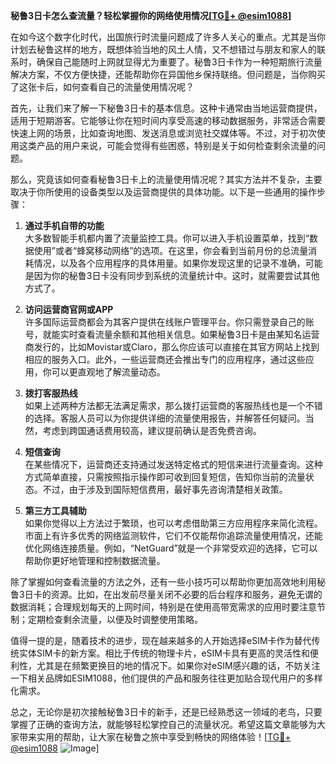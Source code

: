 **秘鲁3日卡怎么查流量？轻松掌握你的网络使用情况[[TG💪+ @esim1088](https://t.me/s/esim1088)]**

在如今这个数字化时代，出国旅行时流量问题成了许多人关心的重点。尤其是当你计划去秘鲁这样的地方，既想体验当地的风土人情，又不想错过与朋友和家人的联系时，确保自己能随时上网就显得尤为重要了。秘鲁3日卡作为一种短期旅行流量解决方案，不仅方便快捷，还能帮助你在异国他乡保持联络。但问题是，当你购买了这张卡后，如何查看自己的流量使用情况呢？

首先，让我们来了解一下秘鲁3日卡的基本信息。这种卡通常由当地运营商提供，适用于短期游客。它能够让你在短时间内享受高速的移动数据服务，非常适合需要快速上网的场景，比如查询地图、发送消息或浏览社交媒体等。不过，对于初次使用这类产品的用户来说，可能会觉得有些困惑，特别是关于如何检查剩余流量的问题。

那么，究竟该如何查看秘鲁3日卡上的流量使用情况呢？其实方法并不复杂，主要取决于你所使用的设备类型以及运营商提供的具体功能。以下是一些通用的操作步骤：

1. **通过手机自带的功能**  
   大多数智能手机都内置了流量监控工具。你可以进入手机设置菜单，找到“数据使用”或者“蜂窝移动网络”的选项。在这里，你会看到当前月份的总流量消耗情况，以及各个应用程序的具体用量。如果你发现这里的记录不准确，可能是因为你的秘鲁3日卡没有同步到系统的流量统计中。这时，就需要尝试其他方式了。

2. **访问运营商官网或APP**  
   许多国际运营商都会为其客户提供在线账户管理平台。你只需登录自己的账号，就能实时查看流量余额和其他相关信息。如果秘鲁3日卡是由某知名运营商发行的，比如Movistar或Claro，那么你应该可以直接在其官方网站上找到相应的服务入口。此外，一些运营商还会推出专门的应用程序，通过这些应用，你可以更直观地了解流量动态。

3. **拨打客服热线**  
   如果上述两种方法都无法满足需求，那么拨打运营商的客服热线也是一个不错的选择。客服人员可以为你提供详细的流量使用报告，并解答任何疑问。当然，考虑到跨国通话费用较高，建议提前确认是否免费咨询。

4. **短信查询**  
   在某些情况下，运营商还支持通过发送特定格式的短信来进行流量查询。这种方式简单直接，只需按照指示操作即可收到回复短信，告知你当前的流量状态。不过，由于涉及到国际短信费用，最好事先咨询清楚相关政策。

5. **第三方工具辅助**  
   如果你觉得以上方法过于繁琐，也可以考虑借助第三方应用程序来简化流程。市面上有许多优秀的网络监测软件，它们不仅能帮你追踪流量使用情况，还能优化网络连接质量。例如，“NetGuard”就是一个非常受欢迎的选择，它可以帮助你更好地管理和控制数据流量。

除了掌握如何查看流量的方法之外，还有一些小技巧可以帮助你更加高效地利用秘鲁3日卡的资源。比如，在出发前尽量关闭不必要的后台程序和服务，避免无谓的数据消耗；合理规划每天的上网时间，特别是在使用高带宽需求的应用时要注意节制；定期检查剩余流量，以便及时调整使用策略。

值得一提的是，随着技术的进步，现在越来越多的人开始选择eSIM卡作为替代传统实体SIM卡的新方案。相比于传统的物理卡片，eSIM卡具有更高的灵活性和便利性，尤其是在频繁更换目的地的情况下。如果你对eSIM感兴趣的话，不妨关注一下相关品牌如ESIM1088，他们提供的产品和服务往往更加贴合现代用户的多样化需求。

总之，无论你是初次接触秘鲁3日卡的新手，还是已经熟悉这一领域的老鸟，只要掌握了正确的查询方法，就能够轻松掌控自己的流量状况。希望这篇文章能够为大家带来实用的帮助，让大家在秘鲁之旅中享受到畅快的网络体验！[[TG💪+ @esim1088](https://t.me/s/esim1088) ![Image](https://i.postimg.cc/4NQfJmqS/Snipaste-2025-05-13-00-14-12.png)]